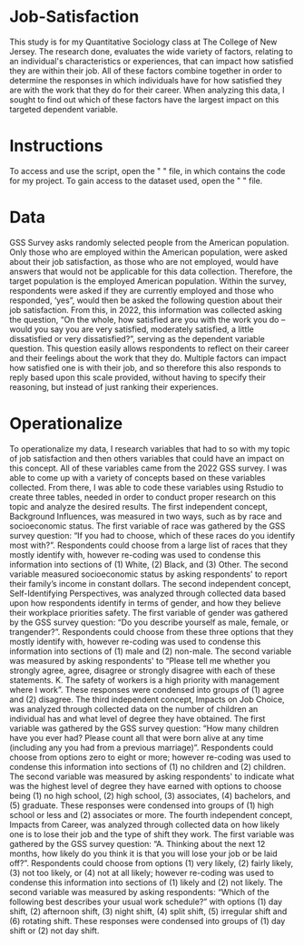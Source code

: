 # Job-Satisfaction
This study is for my Quantitative Sociology class at The College of New Jersey. The research done, evaluates the wide variety of factors, relating to an individual's characteristics or experiences, that can impact how satisfied they are within their job. All of these factors combine together in order to determine the responses in which individuals have for how satisfied they are with the work that they do for their career. When analyzing this data, I sought to find out which of these factors have the largest impact on this targeted dependent variable. 
# Instructions
To access and use the script, open the "    " file, in which contains the code for my project. To gain access to the dataset used, open the "   " file. 
# Data
GSS Survey asks randomly selected people from the American population. Only those who are employed within the American population, were asked about their job satisfaction, as those who are not employed, would have answers that would not be applicable for this data collection. Therefore, the target population is the employed American population. Within the survey, respondents were asked if they are currently employed and those who responded, ‘yes”, would then be asked the following question about their job satisfaction. 
From this, in 2022, this information was collected asking the question, “On the whole, how satisfied are you with the work you do – would you say you are very satisfied, moderately satisfied, a little dissatisfied or very dissatisfied?”, serving as the dependent variable question.  This question easily allows respondents to reflect on their career and their feelings about the work that they do. Multiple factors can impact how satisfied one is with their job, and so therefore this also responds to reply based upon this scale provided, without having to specify their reasoning, but instead of just ranking their experiences. 
# Operationalize
To operationalize my data, I research variables that had to so with my topic of job satisfaction and then others variables that could have an impact on this concept. All of these variables came from the 2022 GSS survey. I was able to come up with a variety of concepts based on these variables collected. From there, I was able to code these variables using Rstudio to create three tables, needed in order to conduct proper research on this topic and analyze the desired results. 
The first independent concept, Background Influences, was measured in two ways, such as by race and socioeconomic status. The first variable of race was gathered by the GSS survey question: “If you had to choose, which of these races do you identify most with?”. Respondents could choose from a large list of races that they mostly identify with, however re-coding was used to condense this information into sections of (1) White, (2) Black, and (3) Other. The second variable measured socioeconomic status by asking respondents' to report their family’s income in constant dollars. 
The second independent concept, Self-Identifying Perspectives, was analyzed through collected data based upon how respondents identify in terms of gender, and how they believe their workplace priorities safety. The first variable of gender was gathered by the GSS survey question: “Do you describe yourself as male, female, or trangender?”. Respondents could choose from these three options that they mostly identify with, however re-coding was used to condense this information into sections of (1) male and (2) non-male. The second variable was measured by asking respondents' to “Please tell me whether you strongly agree, agree, disagree or strongly disagree with each of these statements. K. The safety of workers is a high priority with management where I work”. These responses were condensed into groups of (1) agree and (2) disagree. 
The third independent concept, Impacts on Job Choice, was analyzed through collected data on the number of children an individual has and what level of degree they have obtained. The first variable was gathered by the GSS survey question: “How many children have you ever had? Please count all that were born alive at any time (including any you had from a previous marriage)”. Respondents could choose from options zero to eight or more; however re-coding was used to condense this information into sections of (1) no children and (2) children. The second variable was measured by asking respondents' to indicate what was the highest level of degree they have earned with options to choose being (1) no high school, (2) high school, (3) associates, (4) bachelors, and (5) graduate. These responses were condensed into groups of (1) high school or less and (2) associates or more. 
The fourth independent concept, Impacts from Career, was analyzed through collected data on how likely one is to lose their job and the type of shift they work. The first variable was gathered by the GSS survey question: “A. Thinking about the next 12 months, how likely do you think it is that you will lose your job or be laid off?”. Respondents could choose from options (1) very likely, (2) fairly likely, (3) not too likely, or (4) not at all likely; however re-coding was used to condense this information into sections of (1) likely and (2) not likely. The second variable was measured by asking respondents: “Which of the following best describes your usual work schedule?” with options (1) day shift, (2) afternoon shift, (3) night shift, (4) split shift, (5) irregular shift and (6) rotating shift. These responses were condensed into groups of (1) day shift or (2) not day shift.
